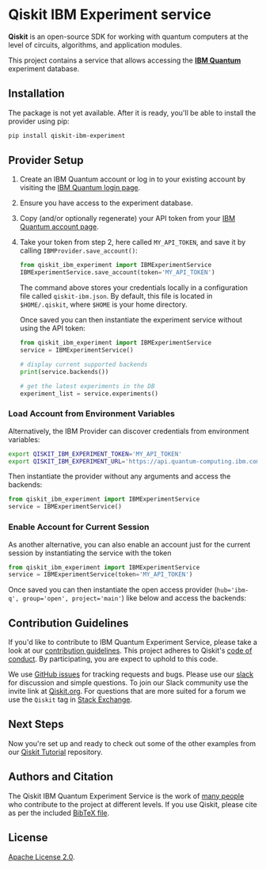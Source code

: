 # Qiskit IBM Experiment service

**Qiskit** is an open-source SDK for working with quantum computers at the level of circuits, algorithms, and application modules.

This project contains a service that allows accessing the **[IBM Quantum]**
experiment database.

## Installation
The package is not yet available. After it is ready, 
you'll be able to install the provider using pip:

```bash
pip install qiskit-ibm-experiment
```

## Provider Setup

1. Create an IBM Quantum account or log in to your existing account by visiting the [IBM Quantum login page].

2. Ensure you have access to the experiment database.

3. Copy (and/or optionally regenerate) your API token from your
   [IBM Quantum account page].

4. Take your token from step 2, here called `MY_API_TOKEN`, and save it by calling `IBMProvider.save_account()`:

   ```python
   from qiskit_ibm_experiment import IBMExperimentService
   IBMExperimentService.save_account(token='MY_API_TOKEN')
   ```

   The command above stores your credentials locally in a configuration file called `qiskit-ibm.json`. By default, this file is located in `$HOME/.qiskit`, where `$HOME` is your home directory.
   
   Once saved you can then instantiate the experiment service without using the API token:

   ```python
   from qiskit_ibm_experiment import IBMExperimentService
   service = IBMExperimentService()

   # display current supported backends
   print(service.backends())

   # get the latest experiments in the DB
   experiment_list = service.experiments()
   ```

### Load Account from Environment Variables
Alternatively, the IBM Provider can discover credentials from environment variables:
```bash
export QISKIT_IBM_EXPERIMENT_TOKEN='MY_API_TOKEN'
export QISKIT_IBM_EXPERIMENT_URL='https://api.quantum-computing.ibm.com'
```

Then instantiate the provider without any arguments and access the backends:
```python
from qiskit_ibm_experiment import IBMExperimentService
service = IBMExperimentService()
```

### Enable Account for Current Session
As another alternative, you can also enable an account just for the current session by instantiating the service with the token

```python
from qiskit_ibm_experiment import IBMExperimentService
service = IBMExperimentService(token='MY_API_TOKEN')
```

Once saved you can then instantiate the open access provider (`hub='ibm-q', group='open', project='main'`) like below and access the backends:
## Contribution Guidelines

If you'd like to contribute to IBM Quantum Experiment Service, please take a look at our
[contribution guidelines]. This project adheres to Qiskit's [code of conduct].
By participating, you are expect to uphold to this code.

We use [GitHub issues] for tracking requests and bugs. Please use our [slack]
for discussion and simple questions. To join our Slack community use the
invite link at [Qiskit.org]. For questions that are more suited for a forum we
use the `Qiskit` tag in [Stack Exchange].

## Next Steps

Now you're set up and ready to check out some of the other examples from our
[Qiskit Tutorial] repository.

## Authors and Citation

The Qiskit IBM Quantum Experiment Service is the work of [many people] who contribute to the
project at different levels. If you use Qiskit, please cite as per the included
[BibTeX file].

## License

[Apache License 2.0].


[IBM Quantum]: https://www.ibm.com/quantum-computing/
[IBM Quantum login page]:  https://quantum-computing.ibm.com/login
[IBM Quantum account page]: https://quantum-computing.ibm.com/account
[contribution guidelines]: https://github.com/Qiskit-Partners/qiskit-ibm/blob/main/CONTRIBUTING.md
[code of conduct]: https://github.com/Qiskit-Partners/qiskit-ibm/blob/main/CODE_OF_CONDUCT.md
[GitHub issues]: https://github.com/Qiskit-Partners/qiskit-ibm/issues
[slack]: https://qiskit.slack.com
[Qiskit.org]: https://qiskit.org
[Stack Exchange]: https://quantumcomputing.stackexchange.com/questions/tagged/qiskit
[Qiskit Tutorial]: https://github.com/Qiskit/qiskit-tutorial
[many people]: https://github.com/Qiskit-Partners/qiskit-ibm/graphs/contributors
[BibTeX file]: https://github.com/Qiskit/qiskit/blob/master/Qiskit.bib
[Apache License 2.0]: https://github.com/Qiskit-Partners/qiskit-ibm/blob/main/LICENSE.txt
[migration guide]: https://github.com/Qiskit-Partners/qiskit-ibm/blob/main/MIGRATING.md

